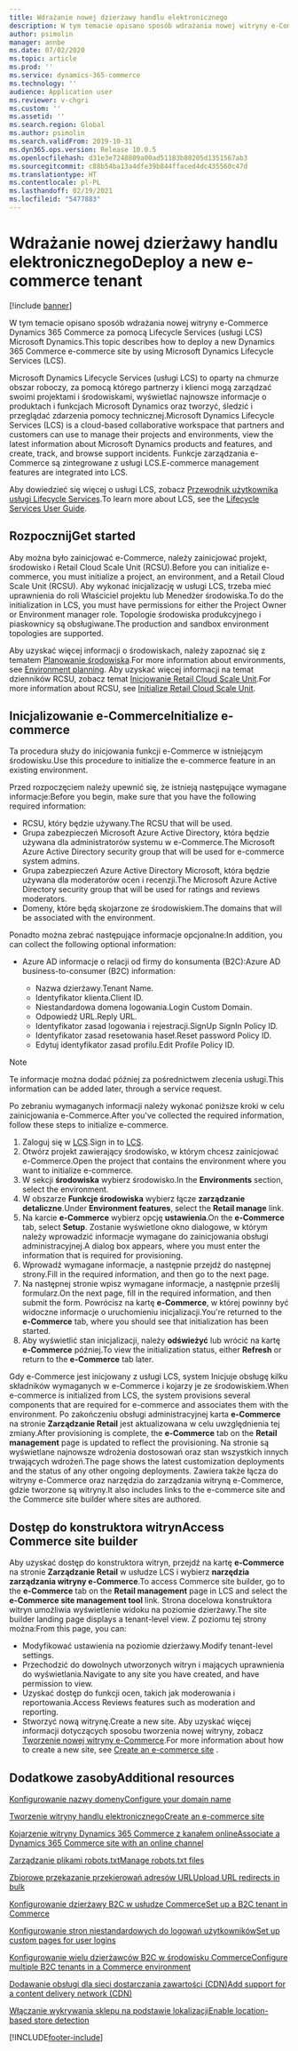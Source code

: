 ```yaml
---
title: Wdrażanie nowej dzierżawy handlu elektronicznego
description: W tym temacie opisano sposób wdrażania nowej witryny e-Commerce Dynamics 365 Commerce za pomocą Lifecycle Services (usługi LCS) Microsoft Dynamics.
author: psimolin
manager: annbe
ms.date: 07/02/2020
ms.topic: article
ms.prod: ''
ms.service: dynamics-365-commerce
ms.technology: ''
audience: Application user
ms.reviewer: v-chgri
ms.custom: ''
ms.assetid: ''
ms.search.region: Global
ms.author: psimolin
ms.search.validFrom: 2019-10-31
ms.dyn365.ops.version: Release 10.0.5
ms.openlocfilehash: d31e3e7248809a00ad51183b80205d1351567ab3
ms.sourcegitcommit: c88b54ba13a4dfe39b844ffaced4dc435560c47d
ms.translationtype: HT
ms.contentlocale: pl-PL
ms.lasthandoff: 02/19/2021
ms.locfileid: "5477883"
---
```

# <a name="deploy-a-new-e-commerce-tenant"></a><span data-ttu-id="1e7e6-103">Wdrażanie nowej dzierżawy handlu elektronicznego</span><span class="sxs-lookup"><span data-stu-id="1e7e6-103">Deploy a new e-commerce tenant</span></span>

[!include [banner](includes/banner.md)]

<span data-ttu-id="1e7e6-104">W tym temacie opisano sposób wdrażania nowej witryny e-Commerce Dynamics 365 Commerce za pomocą Lifecycle Services (usługi LCS) Microsoft Dynamics.</span><span class="sxs-lookup"><span data-stu-id="1e7e6-104">This topic describes how to deploy a new Dynamics 365 Commerce e-commerce site by using Microsoft Dynamics Lifecycle Services (LCS).</span></span>

<span data-ttu-id="1e7e6-105">Microsoft Dynamics Lifecycle Services (usługi LCS) to oparty na chmurze obszar roboczy, za pomocą którego partnerzy i klienci mogą zarządzać swoimi projektami i środowiskami, wyświetlać najnowsze informacje o produktach i funkcjach Microsoft Dynamics oraz tworzyć, śledzić i przeglądać zdarzenia pomocy technicznej.</span><span class="sxs-lookup"><span data-stu-id="1e7e6-105">Microsoft Dynamics Lifecycle Services (LCS) is a cloud-based collaborative workspace that partners and customers can use to manage their projects and environments, view the latest information about Microsoft Dynamics products and features, and create, track, and browse support incidents.</span></span> <span data-ttu-id="1e7e6-106">Funkcje zarządzania e-Commerce są zintegrowane z usługi LCS.</span><span class="sxs-lookup"><span data-stu-id="1e7e6-106">E-commerce management features are integrated into LCS.</span></span>

<span data-ttu-id="1e7e6-107">Aby dowiedzieć się więcej o usługi LCS, zobacz [Przewodnik użytkownika usługi Lifecycle Services](https://docs.microsoft.com/dynamics365/unified-operations/dev-itpro/lifecycle-services/lcs-user-guide).</span><span class="sxs-lookup"><span data-stu-id="1e7e6-107">To learn more about LCS, see the [Lifecycle Services User Guide](https://docs.microsoft.com/dynamics365/unified-operations/dev-itpro/lifecycle-services/lcs-user-guide).</span></span>
    
## <a name="get-started"></a><span data-ttu-id="1e7e6-108">Rozpocznij</span><span class="sxs-lookup"><span data-stu-id="1e7e6-108">Get started</span></span>

<span data-ttu-id="1e7e6-109">Aby można było zainicjować e-Commerce, należy zainicjować projekt, środowisko i Retail Cloud Scale Unit (RCSU).</span><span class="sxs-lookup"><span data-stu-id="1e7e6-109">Before you can initialize e-commerce, you must initialize a project, an environment, and a Retail Cloud Scale Unit (RCSU).</span></span> <span data-ttu-id="1e7e6-110">Aby wykonać inicjalizację w usługi LCS, trzeba mieć uprawnienia do roli Właściciel projektu lub Menedżer środowiska.</span><span class="sxs-lookup"><span data-stu-id="1e7e6-110">To do the initialization in LCS, you must have permissions for either the Project Owner or Environment manager role.</span></span> <span data-ttu-id="1e7e6-111">Topologie środowiska produkcyjnego i piaskownicy są obsługiwane.</span><span class="sxs-lookup"><span data-stu-id="1e7e6-111">The production and sandbox environment topologies are supported.</span></span>

<span data-ttu-id="1e7e6-112">Aby uzyskać więcej informacji o środowiskach, należy zapoznać się z tematem [Planowanie środowiska](https://docs.microsoft.com/dynamics365/unified-operations/fin-and-ops/imp-lifecycle/environment-planning).</span><span class="sxs-lookup"><span data-stu-id="1e7e6-112">For more information about environments, see [Environment planning](https://docs.microsoft.com/dynamics365/unified-operations/fin-and-ops/imp-lifecycle/environment-planning).</span></span> <span data-ttu-id="1e7e6-113">Aby uzyskać więcej informacji na temat dzienników RCSU, zobacz temat [Inicjowanie Retail Cloud Scale Unit](https://docs.microsoft.com/dynamics365/unified-operations/dev-itpro/deployment/initialize-retail-channels).</span><span class="sxs-lookup"><span data-stu-id="1e7e6-113">For more information about RCSU, see [Initialize Retail Cloud Scale Unit](https://docs.microsoft.com/dynamics365/unified-operations/dev-itpro/deployment/initialize-retail-channels).</span></span>

## <a name="initialize-e-commerce"></a><span data-ttu-id="1e7e6-114">Inicjalizowanie e-Commerce</span><span class="sxs-lookup"><span data-stu-id="1e7e6-114">Initialize e-commerce</span></span>

<span data-ttu-id="1e7e6-115">Ta procedura służy do inicjowania funkcji e-Commerce w istniejącym środowisku.</span><span class="sxs-lookup"><span data-stu-id="1e7e6-115">Use this procedure to initialize the e-commerce feature in an existing environment.</span></span>

<span data-ttu-id="1e7e6-116">Przed rozpoczęciem należy upewnić się, że istnieją następujące wymagane informacje:</span><span class="sxs-lookup"><span data-stu-id="1e7e6-116">Before you begin, make sure that you have the following required information:</span></span>

- <span data-ttu-id="1e7e6-117">RCSU, który będzie używany.</span><span class="sxs-lookup"><span data-stu-id="1e7e6-117">The RCSU that will be used.</span></span>
- <span data-ttu-id="1e7e6-118">Grupa zabezpieczeń Microsoft Azure Active Directory, która będzie używana dla administratorów systemu w e-Commerce.</span><span class="sxs-lookup"><span data-stu-id="1e7e6-118">The Microsoft Azure Active Directory security group that will be used for e-commerce system admins.</span></span>
- <span data-ttu-id="1e7e6-119">Grupa zabezpieczeń Azure Active Directory Microsoft, która będzie używana dla moderatorów ocen i recenzji.</span><span class="sxs-lookup"><span data-stu-id="1e7e6-119">The Microsoft Azure Active Directory security group that will be used for ratings and reviews moderators.</span></span>
- <span data-ttu-id="1e7e6-120">Domeny, które będą skojarzone ze środowiskiem.</span><span class="sxs-lookup"><span data-stu-id="1e7e6-120">The domains that will be associated with the environment.</span></span>

<span data-ttu-id="1e7e6-121">Ponadto można zebrać następujące informacje opcjonalne:</span><span class="sxs-lookup"><span data-stu-id="1e7e6-121">In addition, you can collect the following optional information:</span></span>

- <span data-ttu-id="1e7e6-122">Azure AD informacje o relacji od firmy do konsumenta (B2C):</span><span class="sxs-lookup"><span data-stu-id="1e7e6-122">Azure AD business-to-consumer (B2C) information:</span></span>

    - <span data-ttu-id="1e7e6-123">Nazwa dzierżawy.</span><span class="sxs-lookup"><span data-stu-id="1e7e6-123">Tenant Name.</span></span>
    - <span data-ttu-id="1e7e6-124">Identyfikator klienta.</span><span class="sxs-lookup"><span data-stu-id="1e7e6-124">Client ID.</span></span>
    - <span data-ttu-id="1e7e6-125">Niestandardowa domena logowania.</span><span class="sxs-lookup"><span data-stu-id="1e7e6-125">Login Custom Domain.</span></span>
    - <span data-ttu-id="1e7e6-126">Odpowiedź URL.</span><span class="sxs-lookup"><span data-stu-id="1e7e6-126">Reply URL.</span></span>
    - <span data-ttu-id="1e7e6-127">Identyfikator zasad logowania i rejestracji.</span><span class="sxs-lookup"><span data-stu-id="1e7e6-127">SignUp SignIn Policy ID.</span></span>
    - <span data-ttu-id="1e7e6-128">Identyfikator zasad resetowania haseł.</span><span class="sxs-lookup"><span data-stu-id="1e7e6-128">Reset password Policy ID.</span></span>
    - <span data-ttu-id="1e7e6-129">Edytuj identyfikator zasad profilu.</span><span class="sxs-lookup"><span data-stu-id="1e7e6-129">Edit Profile Policy ID.</span></span>

> [!NOTE]
> <span data-ttu-id="1e7e6-130">Te informacje można dodać później za pośrednictwem zlecenia usługi.</span><span class="sxs-lookup"><span data-stu-id="1e7e6-130">This information can be added later, through a service request.</span></span>

<span data-ttu-id="1e7e6-131">Po zebraniu wymaganych informacji należy wykonać poniższe kroki w celu zainicjowania e-Commerce.</span><span class="sxs-lookup"><span data-stu-id="1e7e6-131">After you've collected the required information, follow these steps to initialize e-commerce.</span></span>

1. <span data-ttu-id="1e7e6-132">Zaloguj się w [LCS](https://lcs.dynamics.com).</span><span class="sxs-lookup"><span data-stu-id="1e7e6-132">Sign in to [LCS](https://lcs.dynamics.com).</span></span>
1. <span data-ttu-id="1e7e6-133">Otwórz projekt zawierający środowisko, w którym chcesz zainicjować e-Commerce.</span><span class="sxs-lookup"><span data-stu-id="1e7e6-133">Open the project that contains the environment where you want to initialize e-commerce.</span></span>
1. <span data-ttu-id="1e7e6-134">W sekcji **środowiska** wybierz środowisko.</span><span class="sxs-lookup"><span data-stu-id="1e7e6-134">In the **Environments** section, select the environment.</span></span>
1. <span data-ttu-id="1e7e6-135">W obszarze **Funkcje środowiska** wybierz łącze **zarządzanie detaliczne**.</span><span class="sxs-lookup"><span data-stu-id="1e7e6-135">Under **Environment features**, select the **Retail manage** link.</span></span>
1. <span data-ttu-id="1e7e6-136">Na karcie **e-Commerce** wybierz opcję **ustawienia**.</span><span class="sxs-lookup"><span data-stu-id="1e7e6-136">On the **e-Commerce** tab, select **Setup**.</span></span> <span data-ttu-id="1e7e6-137">Zostanie wyświetlone okno dialogowe, w którym należy wprowadzić informacje wymagane do zainicjowania obsługi administracyjnej.</span><span class="sxs-lookup"><span data-stu-id="1e7e6-137">A dialog box appears, where you must enter the information that is required for provisioning.</span></span>
1. <span data-ttu-id="1e7e6-138">Wprowadź wymagane informacje, a następnie przejdź do następnej strony.</span><span class="sxs-lookup"><span data-stu-id="1e7e6-138">Fill in the required information, and then go to the next page.</span></span>
1. <span data-ttu-id="1e7e6-139">Na następnej stronie wpisz wymagane informacje, a następnie prześlij formularz.</span><span class="sxs-lookup"><span data-stu-id="1e7e6-139">On the next page, fill in the required information, and then submit the form.</span></span> <span data-ttu-id="1e7e6-140">Powrócisz na kartę **e-Commerce**, w której powinny być widoczne informacje o uruchomieniu inicjalizacji.</span><span class="sxs-lookup"><span data-stu-id="1e7e6-140">You're returned to the **e-Commerce** tab, where you should see that initialization has been started.</span></span>
1. <span data-ttu-id="1e7e6-141">Aby wyświetlić stan inicjalizacji, należy **odświeżyć** lub wrócić na kartę **e-Commerce** później.</span><span class="sxs-lookup"><span data-stu-id="1e7e6-141">To view the initialization status, either **Refresh** or return to the **e-Commerce** tab later.</span></span>
    
<span data-ttu-id="1e7e6-142">Gdy e-Commerce jest inicjowany z usługi LCS, system Inicjuje obsługę kilku składników wymaganych w e-Commerce i kojarzy je ze środowiskiem.</span><span class="sxs-lookup"><span data-stu-id="1e7e6-142">When e-commerce is initialized from LCS, the system provisions several components that are required for e-commerce and associates them with the environment.</span></span> <span data-ttu-id="1e7e6-143">Po zakończeniu obsługi administracyjnej karta **e-Commerce** na stronie **Zarządzanie Retail** jest aktualizowana w celu uwzględnienia tej zmiany.</span><span class="sxs-lookup"><span data-stu-id="1e7e6-143">After provisioning is complete, the **e-Commerce** tab on the **Retail management** page is updated to reflect the provisioning.</span></span> <span data-ttu-id="1e7e6-144">Na stronie są wyświetlane najnowsze wdrożenia dostosowań oraz stan wszystkich innych trwających wdrożeń.</span><span class="sxs-lookup"><span data-stu-id="1e7e6-144">The page shows the latest customization deployments and the status of any other ongoing deployments.</span></span> <span data-ttu-id="1e7e6-145">Zawiera także łącza do witryny e-Commerce oraz narzędzia do zarządzania witryną e-Commerce, gdzie tworzone są witryny.</span><span class="sxs-lookup"><span data-stu-id="1e7e6-145">It also includes links to the e-commerce site and the Commerce site builder where sites are authored.</span></span>

## <a name="access-commerce-site-builder"></a><span data-ttu-id="1e7e6-146">Dostęp do konstruktora witryn</span><span class="sxs-lookup"><span data-stu-id="1e7e6-146">Access Commerce site builder</span></span>

<span data-ttu-id="1e7e6-147">Aby uzyskać dostęp do konstruktora witryn, przejdź na kartę **e-Commerce** na stronie **Zarządzanie Retail** w usłudze LCS i wybierz **narzędzia zarządzania witryny e-Commerce**.</span><span class="sxs-lookup"><span data-stu-id="1e7e6-147">To access Commerce site builder, go to the **e-Commerce** tab on the **Retail management** page in LCS and select the **e-Commerce site management tool** link.</span></span> <span data-ttu-id="1e7e6-148">Strona docelowa konstruktora witryn umożliwia wyświetlenie widoku na poziomie dzierżawy.</span><span class="sxs-lookup"><span data-stu-id="1e7e6-148">The site builder landing page displays a tenant-level view.</span></span> <span data-ttu-id="1e7e6-149">Z poziomu tej strony można:</span><span class="sxs-lookup"><span data-stu-id="1e7e6-149">From this page, you can:</span></span>

- <span data-ttu-id="1e7e6-150">Modyfikować ustawienia na poziomie dzierżawy.</span><span class="sxs-lookup"><span data-stu-id="1e7e6-150">Modify tenant-level settings.</span></span>
- <span data-ttu-id="1e7e6-151">Przechodzić do dowolnych utworzonych witryn i mających uprawnienia do wyświetlania.</span><span class="sxs-lookup"><span data-stu-id="1e7e6-151">Navigate to any site you have created, and have permission to view.</span></span> 
- <span data-ttu-id="1e7e6-152">Uzyskać dostęp do funkcji ocen, takich jak moderowania i reportowania.</span><span class="sxs-lookup"><span data-stu-id="1e7e6-152">Access Reviews features such as moderation and reporting.</span></span>
- <span data-ttu-id="1e7e6-153">Stworzyć nową witrynę.</span><span class="sxs-lookup"><span data-stu-id="1e7e6-153">Create a new site.</span></span> <span data-ttu-id="1e7e6-154">Aby uzyskać więcej informacji dotyczących sposobu tworzenia nowej witryny, zobacz [Tworzenie nowej witryny e-Commerce](create-ecommerce-site.md).</span><span class="sxs-lookup"><span data-stu-id="1e7e6-154">For more information about how to create a new site, see [Create an e-commerce site](create-ecommerce-site.md) .</span></span> 

## <a name="additional-resources"></a><span data-ttu-id="1e7e6-155">Dodatkowe zasoby</span><span class="sxs-lookup"><span data-stu-id="1e7e6-155">Additional resources</span></span>

[<span data-ttu-id="1e7e6-156">Konfigurowanie nazwy domeny</span><span class="sxs-lookup"><span data-stu-id="1e7e6-156">Configure your domain name</span></span>](configure-your-domain-name.md)

[<span data-ttu-id="1e7e6-157">Tworzenie witryny handlu elektronicznego</span><span class="sxs-lookup"><span data-stu-id="1e7e6-157">Create an e-commerce site</span></span>](create-ecommerce-site.md)

[<span data-ttu-id="1e7e6-158">Kojarzenie witryny Dynamics 365 Commerce z kanałem online</span><span class="sxs-lookup"><span data-stu-id="1e7e6-158">Associate a Dynamics 365 Commerce site with an online channel</span></span>](associate-site-online-store.md)

[<span data-ttu-id="1e7e6-159">Zarządzanie plikami robots.txt</span><span class="sxs-lookup"><span data-stu-id="1e7e6-159">Manage robots.txt files</span></span>](manage-robots-txt-files.md)

[<span data-ttu-id="1e7e6-160">Zbiorowe przekazanie przekierowań adresów URL</span><span class="sxs-lookup"><span data-stu-id="1e7e6-160">Upload URL redirects in bulk</span></span>](upload-bulk-redirects.md)

[<span data-ttu-id="1e7e6-161">Konfigurowanie dzierżawy B2C w usłudze Commerce</span><span class="sxs-lookup"><span data-stu-id="1e7e6-161">Set up a B2C tenant in Commerce</span></span>](set-up-B2C-tenant.md)

[<span data-ttu-id="1e7e6-162">Konfigurowanie stron niestandardowych do logowań użytkowników</span><span class="sxs-lookup"><span data-stu-id="1e7e6-162">Set up custom pages for user logins</span></span>](custom-pages-user-logins.md)

[<span data-ttu-id="1e7e6-163">Konfigurowanie wielu dzierżawców B2C w środowisku Commerce</span><span class="sxs-lookup"><span data-stu-id="1e7e6-163">Configure multiple B2C tenants in a Commerce environment</span></span>](configure-multi-B2C-tenants.md)

[<span data-ttu-id="1e7e6-164">Dodawanie obsługi dla sieci dostarczania zawartości (CDN)</span><span class="sxs-lookup"><span data-stu-id="1e7e6-164">Add support for a content delivery network (CDN)</span></span>](add-cdn-support.md)

[<span data-ttu-id="1e7e6-165">Włączanie wykrywania sklepu na podstawie lokalizacji</span><span class="sxs-lookup"><span data-stu-id="1e7e6-165">Enable location-based store detection</span></span>](enable-store-detection.md)


[!INCLUDE[footer-include](../includes/footer-banner.md)]

